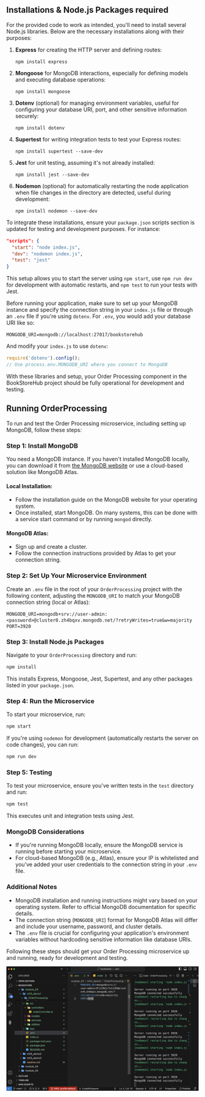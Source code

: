 ## Installations & Node.js Packages required
For the provided code to work as intended, you'll need to install several Node.js libraries. Below are the necessary installations along with their purposes:

1. **Express** for creating the HTTP server and defining routes:
   ```
   npm install express
   ```

2. **Mongoose** for MongoDB interactions, especially for defining models and executing database operations:
   ```
   npm install mongoose
   ```

3. **Dotenv** (optional) for managing environment variables, useful for configuring your database URI, port, and other sensitive information securely:
   ```
   npm install dotenv
   ```

4. **Supertest** for writing integration tests to test your Express routes:
   ```
   npm install supertest --save-dev
   ```

5. **Jest** for unit testing, assuming it's not already installed:
   ```
   npm install jest --save-dev
   ```

6. **Nodemon** (optional) for automatically restarting the node application when file changes in the directory are detected, useful during development:
   ```
   npm install nodemon --save-dev
   ```

To integrate these installations, ensure your `package.json` scripts section is updated for testing and development purposes. For instance:

```json
"scripts": {
  "start": "node index.js",
  "dev": "nodemon index.js",
  "test": "jest"
}
```

This setup allows you to start the server using `npm start`, use `npm run dev` for development with automatic restarts, and `npm test` to run your tests with Jest.

Before running your application, make sure to set up your MongoDB instance and specify the connection string in your `index.js` file or through an `.env` file if you're using `dotenv`. For `.env`, you would add your database URI like so:

```
MONGODB_URI=mongodb://localhost:27017/bookstorehub
```

And modify your `index.js` to use `dotenv`:

```javascript
require('dotenv').config();
// Use process.env.MONGODB_URI where you connect to MongoDB
```

With these libraries and setup, your Order Processing component in the BookStoreHub project should be fully operational for development and testing.


## Running OrderProcessing 

To run and test the Order Processing microservice, including setting up MongoDB, follow these steps:

### Step 1: Install MongoDB
You need a MongoDB instance. If you haven't installed MongoDB locally, you can download it from [the MongoDB website](https://www.mongodb.com/try/download/community) or use a cloud-based solution like MongoDB Atlas.

#### Local Installation:
- Follow the installation guide on the MongoDB website for your operating system.
- Once installed, start MongoDB. On many systems, this can be done with a service start command or by running `mongod` directly.

#### MongoDB Atlas:
- Sign up and create a cluster.
- Follow the connection instructions provided by Atlas to get your connection string.

### Step 2: Set Up Your Microservice Environment
Create an `.env` file in the root of your `OrderProcessing` project with the following content, adjusting the `MONGODB_URI` to match your MongoDB connection string (local or Atlas):

```
MONGODB_URI=mongodb+srv://user-admin:<password>@cluster0.zh4bqxv.mongodb.net/?retryWrites=true&w=majority
PORT=3920
```

### Step 3: Install Node.js Packages
Navigate to your `OrderProcessing` directory and run:

```bash
npm install
```

This installs Express, Mongoose, Jest, Supertest, and any other packages listed in your `package.json`.

### Step 4: Run the Microservice
To start your microservice, run:

```bash
npm start
```

If you're using `nodemon` for development (automatically restarts the server on code changes), you can run:

```bash
npm run dev
```

### Step 5: Testing
To test your microservice, ensure you've written tests in the `test` directory and run:

```bash
npm test
```

This executes unit and integration tests using Jest.

### MongoDB Considerations
- If you're running MongoDB locally, ensure the MongoDB service is running before starting your microservice.
- For cloud-based MongoDB (e.g., Atlas), ensure your IP is whitelisted and you've added your user credentials to the connection string in your `.env` file.

### Additional Notes
- MongoDB installation and running instructions might vary based on your operating system. Refer to official MongoDB documentation for specific details.
- The connection string (`MONGODB_URI`) format for MongoDB Atlas will differ and include your username, password, and cluster details.
- The `.env` file is crucial for configuring your application's environment variables without hardcoding sensitive information like database URIs.

Following these steps should get your Order Processing microservice up and running, ready for development and testing.


![alt text](./docs/npm-start-dev.png)